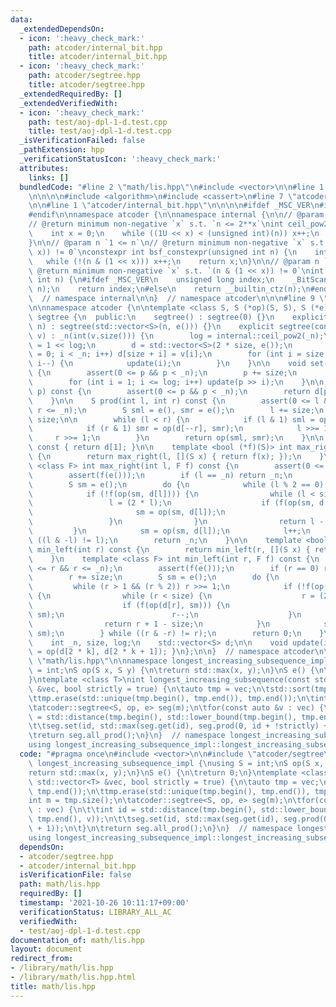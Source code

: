 ```yaml
---
data:
  _extendedDependsOn:
  - icon: ':heavy_check_mark:'
    path: atcoder/internal_bit.hpp
    title: atcoder/internal_bit.hpp
  - icon: ':heavy_check_mark:'
    path: atcoder/segtree.hpp
    title: atcoder/segtree.hpp
  _extendedRequiredBy: []
  _extendedVerifiedWith:
  - icon: ':heavy_check_mark:'
    path: test/aoj-dpl-1-d.test.cpp
    title: test/aoj-dpl-1-d.test.cpp
  _isVerificationFailed: false
  _pathExtension: hpp
  _verificationStatusIcon: ':heavy_check_mark:'
  attributes:
    links: []
  bundledCode: "#line 2 \"math/lis.hpp\"\n#include <vector>\n\n#line 1 \"atcoder/segtree.hpp\"\
    \n\n\n\n#include <algorithm>\n#include <cassert>\n#line 7 \"atcoder/segtree.hpp\"\
    \n\n#line 1 \"atcoder/internal_bit.hpp\"\n\n\n\n#ifdef _MSC_VER\n#include <intrin.h>\n\
    #endif\n\nnamespace atcoder {\n\nnamespace internal {\n\n// @param n `0 <= n`\n\
    // @return minimum non-negative `x` s.t. `n <= 2**x`\nint ceil_pow2(int n) {\n\
    \    int x = 0;\n    while ((1U << x) < (unsigned int)(n)) x++;\n    return x;\n\
    }\n\n// @param n `1 <= n`\n// @return minimum non-negative `x` s.t. `(n & (1 <<\
    \ x)) != 0`\nconstexpr int bsf_constexpr(unsigned int n) {\n    int x = 0;\n \
    \   while (!(n & (1 << x))) x++;\n    return x;\n}\n\n// @param n `1 <= n`\n//\
    \ @return minimum non-negative `x` s.t. `(n & (1 << x)) != 0`\nint bsf(unsigned\
    \ int n) {\n#ifdef _MSC_VER\n    unsigned long index;\n    _BitScanForward(&index,\
    \ n);\n    return index;\n#else\n    return __builtin_ctz(n);\n#endif\n}\n\n}\
    \  // namespace internal\n\n}  // namespace atcoder\n\n\n#line 9 \"atcoder/segtree.hpp\"\
    \n\nnamespace atcoder {\n\ntemplate <class S, S (*op)(S, S), S (*e)()> struct\
    \ segtree {\n  public:\n    segtree() : segtree(0) {}\n    explicit segtree(int\
    \ n) : segtree(std::vector<S>(n, e())) {}\n    explicit segtree(const std::vector<S>&\
    \ v) : _n(int(v.size())) {\n        log = internal::ceil_pow2(_n);\n        size\
    \ = 1 << log;\n        d = std::vector<S>(2 * size, e());\n        for (int i\
    \ = 0; i < _n; i++) d[size + i] = v[i];\n        for (int i = size - 1; i >= 1;\
    \ i--) {\n            update(i);\n        }\n    }\n\n    void set(int p, S x)\
    \ {\n        assert(0 <= p && p < _n);\n        p += size;\n        d[p] = x;\n\
    \        for (int i = 1; i <= log; i++) update(p >> i);\n    }\n\n    S get(int\
    \ p) const {\n        assert(0 <= p && p < _n);\n        return d[p + size];\n\
    \    }\n\n    S prod(int l, int r) const {\n        assert(0 <= l && l <= r &&\
    \ r <= _n);\n        S sml = e(), smr = e();\n        l += size;\n        r +=\
    \ size;\n\n        while (l < r) {\n            if (l & 1) sml = op(sml, d[l++]);\n\
    \            if (r & 1) smr = op(d[--r], smr);\n            l >>= 1;\n       \
    \     r >>= 1;\n        }\n        return op(sml, smr);\n    }\n\n    S all_prod()\
    \ const { return d[1]; }\n\n    template <bool (*f)(S)> int max_right(int l) const\
    \ {\n        return max_right(l, [](S x) { return f(x); });\n    }\n    template\
    \ <class F> int max_right(int l, F f) const {\n        assert(0 <= l && l <= _n);\n\
    \        assert(f(e()));\n        if (l == _n) return _n;\n        l += size;\n\
    \        S sm = e();\n        do {\n            while (l % 2 == 0) l >>= 1;\n\
    \            if (!f(op(sm, d[l]))) {\n                while (l < size) {\n   \
    \                 l = (2 * l);\n                    if (f(op(sm, d[l]))) {\n \
    \                       sm = op(sm, d[l]);\n                        l++;\n   \
    \                 }\n                }\n                return l - size;\n   \
    \         }\n            sm = op(sm, d[l]);\n            l++;\n        } while\
    \ ((l & -l) != l);\n        return _n;\n    }\n\n    template <bool (*f)(S)> int\
    \ min_left(int r) const {\n        return min_left(r, [](S x) { return f(x); });\n\
    \    }\n    template <class F> int min_left(int r, F f) const {\n        assert(0\
    \ <= r && r <= _n);\n        assert(f(e()));\n        if (r == 0) return 0;\n\
    \        r += size;\n        S sm = e();\n        do {\n            r--;\n   \
    \         while (r > 1 && (r % 2)) r >>= 1;\n            if (!f(op(d[r], sm)))\
    \ {\n                while (r < size) {\n                    r = (2 * r + 1);\n\
    \                    if (f(op(d[r], sm))) {\n                        sm = op(d[r],\
    \ sm);\n                        r--;\n                    }\n                }\n\
    \                return r + 1 - size;\n            }\n            sm = op(d[r],\
    \ sm);\n        } while ((r & -r) != r);\n        return 0;\n    }\n\n  private:\n\
    \    int _n, size, log;\n    std::vector<S> d;\n\n    void update(int k) { d[k]\
    \ = op(d[2 * k], d[2 * k + 1]); }\n};\n\n}  // namespace atcoder\n\n\n#line 5\
    \ \"math/lis.hpp\"\n\nnamespace longest_increasing_subsequence_impl {\nusing S\
    \ = int;\nS op(S x, S y) {\n\treturn std::max(x, y);\n}\nS e() {\n\treturn 0;\n\
    }\ntemplate <class T>\nint longest_increasing_subsequence(const std::vector<T>\
    \ &vec, bool strictly = true) {\n\tauto tmp = vec;\n\tstd::sort(tmp.begin(), tmp.end());\n\
    \ttmp.erase(std::unique(tmp.begin(), tmp.end()), tmp.end());\n\tint m = tmp.size();\n\
    \tatcoder::segtree<S, op, e> seg(m);\n\tfor(const auto &v : vec) {\n\t\tint id\
    \ = std::distance(tmp.begin(), std::lower_bound(tmp.begin(), tmp.end(), v));\n\
    \t\tseg.set(id, std::max(seg.get(id), seg.prod(0, id + !strictly) + 1));\n\t}\n\
    \treturn seg.all_prod();\n}\n}  // namespace longest_increasing_subsequence_impl\n\
    using longest_increasing_subsequence_impl::longest_increasing_subsequence;\n"
  code: "#pragma once\n#include <vector>\n\n#include \"atcoder/segtree\"\n\nnamespace\
    \ longest_increasing_subsequence_impl {\nusing S = int;\nS op(S x, S y) {\n\t\
    return std::max(x, y);\n}\nS e() {\n\treturn 0;\n}\ntemplate <class T>\nint longest_increasing_subsequence(const\
    \ std::vector<T> &vec, bool strictly = true) {\n\tauto tmp = vec;\n\tstd::sort(tmp.begin(),\
    \ tmp.end());\n\ttmp.erase(std::unique(tmp.begin(), tmp.end()), tmp.end());\n\t\
    int m = tmp.size();\n\tatcoder::segtree<S, op, e> seg(m);\n\tfor(const auto &v\
    \ : vec) {\n\t\tint id = std::distance(tmp.begin(), std::lower_bound(tmp.begin(),\
    \ tmp.end(), v));\n\t\tseg.set(id, std::max(seg.get(id), seg.prod(0, id + !strictly)\
    \ + 1));\n\t}\n\treturn seg.all_prod();\n}\n}  // namespace longest_increasing_subsequence_impl\n\
    using longest_increasing_subsequence_impl::longest_increasing_subsequence;\n"
  dependsOn:
  - atcoder/segtree.hpp
  - atcoder/internal_bit.hpp
  isVerificationFile: false
  path: math/lis.hpp
  requiredBy: []
  timestamp: '2021-10-26 10:11:17+09:00'
  verificationStatus: LIBRARY_ALL_AC
  verifiedWith:
  - test/aoj-dpl-1-d.test.cpp
documentation_of: math/lis.hpp
layout: document
redirect_from:
- /library/math/lis.hpp
- /library/math/lis.hpp.html
title: math/lis.hpp
---
```

